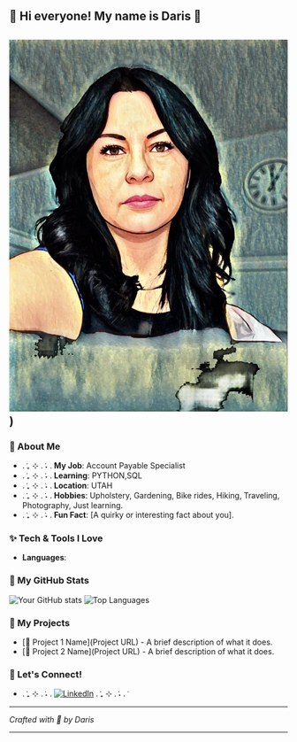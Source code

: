 
## 🌸 Hi everyone! My name is Daris 🌸



![Cute Welcome Banner](https://github.com/darisgreenleaf/darisgreenleaf/blob/main/daris2JPG.JPG))
---
### 🌸 About Me
- . ݁₊ ⊹ . ݁˖ . ݁**My Job**: Account Payable Specialist
- . ݁₊ ⊹ . ݁˖ . ݁**Learning**: PYTHON,SQL
- . ݁₊ ⊹ . ݁˖ . ݁**Location**: UTAH
- . ݁₊ ⊹ . ݁˖ . ݁**Hobbies**: Upholstery, Gardening, Bike rides, Hiking, Traveling, Photography, Just learning.
- . ݁₊ ⊹ . ݁˖ . ݁**Fun Fact**: [A quirky or interesting fact about you].

### ✨ Tech & Tools I Love
- **Languages**:  

### 🌟 My GitHub Stats
![Your GitHub stats](https://github-readme-stats.vercel.app/api?username=darisgreenleaf&show_icons=true&theme=ambient_gradient)
![Top Languages](https://github-readme-stats.vercel.app/api/top-langs/?username=yourusername&layout=compact&theme=ambient_gradient)

### 🌸 My Projects
- [🍓 Project 1 Name](Project URL) - A brief description of what it does.
- [🍰 Project 2 Name](Project URL) - A brief description of what it does.

### 💌 Let's Connect!
- . ݁₊ ⊹ . ݁˖ . ݁[![LinkedIn](https://img.shields.io/badge/-LinkedIn-0077B5?style=flat&logo=linkedin&logoColor=white)](https://linkedin.com/in/daris-greenleaf) . ݁₊ ⊹ . ݁˖ . ݁

---

*Crafted with 💖 by Daris*

---



